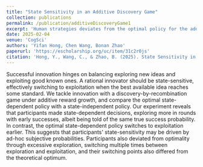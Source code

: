 ```yaml
---
title: "State Sensitivity in an Additive Discovery Game"
collection: publications
permalink: /publication/additiveDiscoveryGame1
excerpt: 'Human strategies deviates from the optimal policy for the additive discovery game, e.g., explore excessively.'
date: 2025-02-04
venue: 'CogSci'
authors: 'Yifan Hong, Chen Wang, Bonan Zhao'
paperurl: 'https://escholarship.org/uc/item/31c2r0js'
citation: 'Hong, Y., Wang, C., & Zhao, B. (2025). State Sensitivity in an Additive Discovery Game. Proceedings of the Annual Meeting of the Cognitive Science Society, 47.'
---
```


Successful innovation hinges on balancing exploring new ideas and exploiting good known ones. A rational innovator should be state-sensitive, effectively switching to exploitation when the best available idea reaches some standard. We tackle innovation with a discovery-by-recombination game under additive reward growth, and compare the optimal state-dependent policy with a state-independent policy. Our experiment reveals that participants made state-dependent decisions, exploring more in rounds with early successes, albeit being told of the same true success probability. In contrast, the optimal state-dependent policy switches to exploitation earlier. This suggests that participants' state-sensitivity may be driven by ad-hoc subjective probabilities. Participants also deviated from optimality through excessive exploration, switching multiple times between exploration and exploitation, and their switching points also differed from the theoretical optimum.
